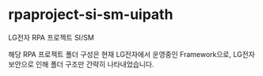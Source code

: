 # rpaproject-si-sm-uipath
LG전자 RPA 프로젝트 SI/SM

해당 RPA 프로젝트 폴더 구성은 현재 LG전자에서 운영중인 Framework으로, LG전자 보안으로 인해 폴더 구조만 간략히 나타내었습니다.




